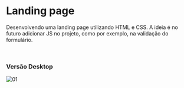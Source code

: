 ﻿# Landing page
 
 Desenvolvendo uma landing page utilizando HTML e CSS. A ideia é no futuro adicionar JS no projeto, como por exemplo, na validação do formulário.
 
<br>
<h3> Versão Desktop </h3>

![01](https://user-images.githubusercontent.com/111023661/231306301-49d56f2a-4b80-45cc-b59d-7b20bfe035b5.JPG)
